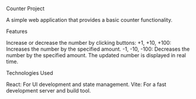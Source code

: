 Counter Project

A simple web application that provides a basic counter functionality.


Features

Increase or decrease the number by clicking buttons:
+1, +10, +100: Increases the number by the specified amount.
-1, -10, -100: Decreases the number by the specified amount.
The updated number is displayed in real time.


Technologies Used

React: For UI development and state management.
Vite: For a fast development server and build tool.
